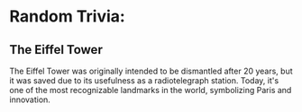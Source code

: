 # Random Trivia: 

## The Eiffel Tower

The Eiffel Tower was originally intended to be dismantled after 20 years, but it was saved due to its usefulness as a radiotelegraph station. Today, it's one of the most recognizable landmarks in the world, symbolizing Paris and innovation.
